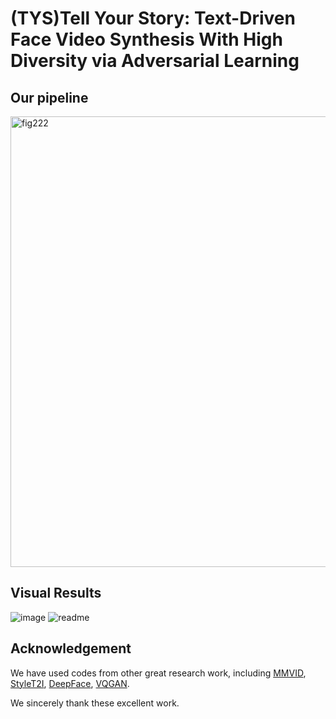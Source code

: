 # (TYS)Tell Your Story: Text-Driven Face Video Synthesis With High Diversity via Adversarial Learning 

## Our pipeline
<img width="721" alt="fig222" src="https://github.com/sunmeng7/TYS/picture/fig222.png">


## Visual Results
![image](https://github.com/sunmeng7/TYS/tree/master/picture/readme.gif)
![readme](https://github.com/sunmeng7/TYS/assets/50901976/96252d80-f97e-474b-b587-88739165ae02)

## Acknowledgement
We have used codes from other great research work, including 
[MMVID](https://github.com/snap-research/MMVID), 
[StyleT2I](https://github.com/zhihengli-UR/StyleT2I),
[DeepFace](https://github.com/serengil/deepface), 
[VQGAN](https://github.com/CompVis/taming-transformers).

We sincerely thank these excellent work.
